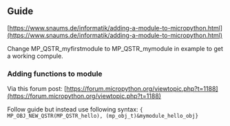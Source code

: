 ## Guide
[https://www.snaums.de/informatik/adding-a-module-to-micropython.html](https://www.snaums.de/informatik/adding-a-module-to-micropython.html)

Change MP_QSTR_myfirstmodule to MP_QSTR_mymodule in example to get a working compule.

### Adding functions to module

Via this forum post: 
[https://forum.micropython.org/viewtopic.php?t=1188](https://forum.micropython.org/viewtopic.php?t=1188)

Follow guide but instead use following syntax:
`{ MP_OBJ_NEW_QSTR(MP_QSTR_hello), (mp_obj_t)&mymodule_hello_obj}`